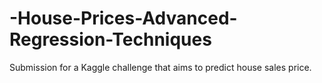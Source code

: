 # -House-Prices-Advanced-Regression-Techniques
Submission for a Kaggle challenge that aims to predict house sales price.
